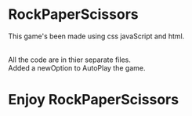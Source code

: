 # RockPaperScissors
This game's been made using css javaScript and html.

<br>
All the code are in thier separate files.

<br>
Added a newOption to AutoPlay the game.

# Enjoy RockPaperScissors
